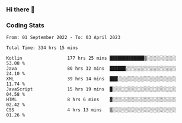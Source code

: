 ### Hi there 👋

<!--
**Girrafeec/girrafeec** is a ✨ _special_ ✨ repository because its `README.md` (this file) appears on your GitHub profile.

Here are some ideas to get you started:

- 🔭 I’m currently working on ...
- 🌱 I’m currently learning ...
- 👯 I’m looking to collaborate on ...
- 🤔 I’m looking for help with ...
- 💬 Ask me about ...
- 📫 How to reach me: ...
- 😄 Pronouns: ...
- ⚡ Fun fact: ...
-->

### Coding Stats
<!--START_SECTION:waka-->

```text
From: 01 September 2022 - To: 03 April 2023

Total Time: 334 hrs 15 mins

Kotlin                 177 hrs 25 mins █████████████▒░░░░░░░░░░░   53.08 %
Java                   80 hrs 32 mins  ██████░░░░░░░░░░░░░░░░░░░   24.10 %
XML                    39 hrs 14 mins  ███░░░░░░░░░░░░░░░░░░░░░░   11.74 %
JavaScript             15 hrs 19 mins  █░░░░░░░░░░░░░░░░░░░░░░░░   04.58 %
HTML                   8 hrs 6 mins    ▓░░░░░░░░░░░░░░░░░░░░░░░░   02.42 %
CSS                    4 hrs 13 mins   ▒░░░░░░░░░░░░░░░░░░░░░░░░   01.26 %
```

<!--END_SECTION:waka-->
